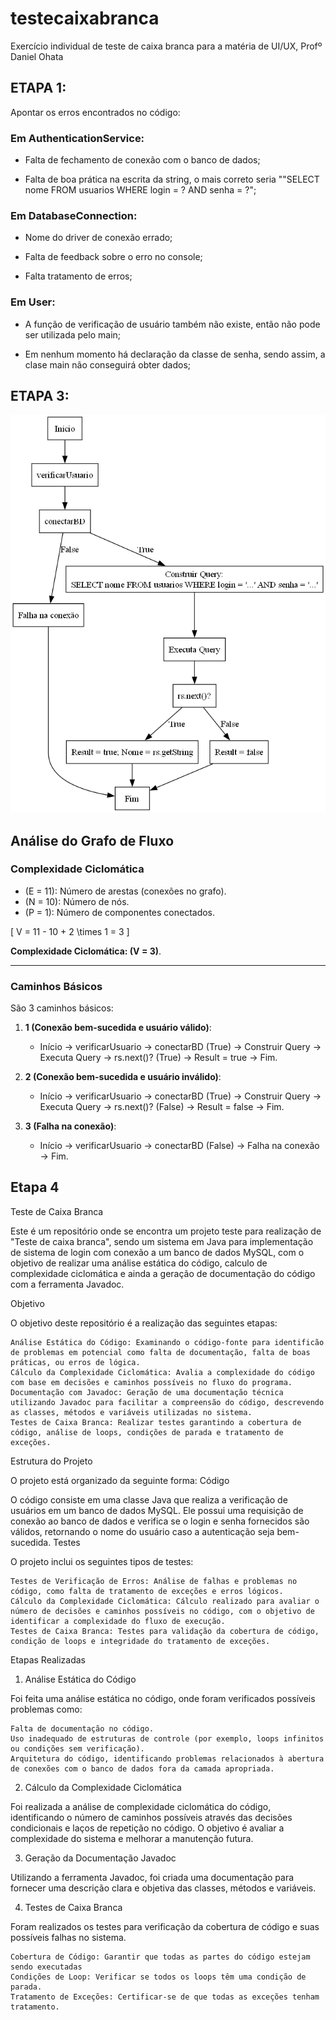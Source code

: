 # testecaixabranca
Exercício individual de teste de caixa branca para a matéria de UI/UX, Profº Daniel Ohata

## ETAPA 1:
Apontar os erros encontrados no código:

### Em AuthenticationService:
* Falta de fechamento de conexão com o banco de dados;

* Falta de boa prática na escrita da string, o mais correto seria ""SELECT nome FROM usuarios WHERE login = ? AND senha = ?";

### Em DatabaseConnection:

* Nome do driver de conexão errado;

* Falta de feedback sobre o erro no console;

 * Falta tratamento de erros;

### Em User:

* A função de verificação de usuário também não existe, então não pode ser utilizada pelo main;
    
* Em nenhum momento há declaração da classe de senha, sendo assim, a clase main não conseguirá obter dados;

## ETAPA 3:

![Grafo de Fluxo](grafo.png)

## Análise do Grafo de Fluxo

### Complexidade Ciclomática

- \(E = 11\): Número de arestas (conexões no grafo).
- \(N = 10\): Número de nós.
- \(P = 1\): Número de componentes conectados.

\[
V = 11 - 10 + 2 \times 1 = 3
\]

**Complexidade Ciclomática: \(V = 3\)**.

---

### Caminhos Básicos
São 3 caminhos básicos:

1. **1 (Conexão bem-sucedida e usuário válido)**:
   - Início → verificarUsuario → conectarBD (True) → Construir Query → Executa Query → rs.next()? (True) → Result = true → Fim.

2. **2 (Conexão bem-sucedida e usuário inválido)**:
   - Início → verificarUsuario → conectarBD (True) → Construir Query → Executa Query → rs.next()? (False) → Result = false → Fim.

3. **3 (Falha na conexão)**:
   - Início → verificarUsuario → conectarBD (False) → Falha na conexão → Fim.

## Etapa 4
Teste de Caixa Branca

Este é um repositório onde se encontra um projeto teste para realização de "Teste de caixa branca", sendo um sistema em Java para implementação de sistema de login com conexão a um banco de dados MySQL, com o objetivo de realizar uma análise estática do código, calculo de complexidade ciclomática e ainda a geração de documentação do código com a ferramenta Javadoc.

Objetivo 

O objetivo deste repositório é a realização das seguintes etapas:

    Análise Estática do Código: Examinando o código-fonte para identificão de problemas em potencial como falta de documentação, falta de boas práticas, ou erros de lógica.
    Cálculo da Complexidade Ciclomática: Avalia a complexidade do código com base em decisões e caminhos possíveis no fluxo do programa.
    Documentação com Javadoc: Geração de uma documentação técnica utilizando Javadoc para facilitar a compreensão do código, descrevendo as classes, métodos e variáveis utilizadas no sistema.
    Testes de Caixa Branca: Realizar testes garantindo a cobertura de código, análise de loops, condições de parada e tratamento de exceções.

Estrutura do Projeto

O projeto está organizado da seguinte forma:
Código

O código consiste em uma classe Java que realiza a verificação de usuários em um banco de dados MySQL. Ele possui uma requisição de conexão ao banco de dados e verifica se o login e senha fornecidos são válidos, retornando o nome do usuário caso a autenticação seja bem-sucedida.
Testes

O projeto inclui os seguintes tipos de testes:

    Testes de Verificação de Erros: Análise de falhas e problemas no código, como falta de tratamento de exceções e erros lógicos.
    Cálculo da Complexidade Ciclomática: Cálculo realizado para avaliar o número de decisões e caminhos possíveis no código, com o objetivo de identificar a complexidade do fluxo de execução.
    Testes de Caixa Branca: Testes para validação da cobertura de código, condição de loops e integridade do tratamento de exceções.

Etapas Realizadas
1. Análise Estática do Código

Foi feita uma análise estática no código, onde foram verificados possíveis problemas como:

    Falta de documentação no código.
    Uso inadequado de estruturas de controle (por exemplo, loops infinitos ou condições sem verificação).
    Arquitetura do código, identificando problemas relacionados à abertura de conexões com o banco de dados fora da camada apropriada.

2. Cálculo da Complexidade Ciclomática

Foi realizada a análise de complexidade ciclomática do código, identificando o número de caminhos possíveis através das decisões condicionais e laços de repetição no código. O objetivo é avaliar a complexidade do sistema e melhorar a manutenção futura.


3. Geração da Documentação Javadoc

Utilizando a ferramenta Javadoc, foi criada uma documentação para fornecer uma descrição clara e objetiva das classes, métodos e variáveis.

4. Testes de Caixa Branca

Foram realizados os testes para verificação da cobertura de código e suas possíveis falhas no sistema.

    Cobertura de Código: Garantir que todas as partes do código estejam sendo executadas
    Condições de Loop: Verificar se todos os loops têm uma condição de parada.
    Tratamento de Exceções: Certificar-se de que todas as exceções tenham tratamento.
